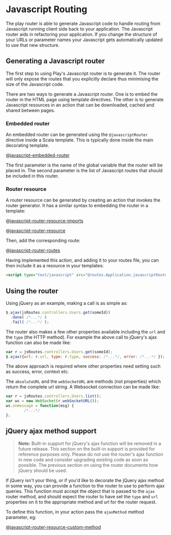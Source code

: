 <!--- Copyright (C) 2009-2016 Lightbend Inc. <https://www.lightbend.com> -->
# Javascript Routing

The play router is able to generate Javascript code to handle routing from Javascript running client side back to your application. The Javascript router aids in refactoring your application. If you change the structure of your URLs or parameter names your Javascript gets automatically updated to use that new structure.

## Generating a Javascript router

The first step to using Play's Javascript router is to generate it. The router will only expose the routes that you explicitly declare thus minimising the size of the Javascript code.

There are two ways to generate a Javascript router. One is to embed the router in the HTML page using template directives. The other is to generate Javascript resources in an action that can be downloaded, cached and shared between pages.

### Embedded router

An embedded router can be generated using the ``@javascriptRouter`` directive inside a Scala template. This is typically done inside the main decorating template.

@[javascript-embedded-router](code/javaEmbeddedRouter.scala.html)

The first parameter is the name of the global variable that the router will be placed in. The second parameter is the list of Javascript routes that should be included in this router.

### Router resource

A router resource can be generated by creating an action that invokes the router generator. It has a similar syntax to embedding the router in a template:

@[javascript-router-resource-imports](code/javaguide/binder/controllers/Application.java)

@[javascript-router-resource](code/javaguide/binder/controllers/Application.java)
    
Then, add the corresponding route:

@[javascript-router-routes](code/javaguide.binder.routes)

Having implemented this action, and adding it to your routes file, you can then include it as a resource in your templates:

```html
<script type="text/javascript" src="@routes.Application.javascriptRoutes"></script>
``` 

## Using the router

Using jQuery as an example, making a call is as simple as:

```javascript
$.ajax(jsRoutes.controllers.Users.get(someId))
  .done( /*...*/ )
  .fail( /*...*/ );
```

The router also makes a few other properties available including the ``url`` and the ``type`` (the HTTP method). For example the above call to jQuery's ajax function can also be made like:

```javascript
var r = jsRoutes.controllers.Users.get(someId);
$.ajax({url: r.url, type: r.type, success: /*...*/, error: /*...*/ });
```

The above approach is required where other properties need setting such as success, error, context etc.

The ``absoluteURL`` and the ``webSocketURL`` are methods (not properties) which return the complete url string. A Websocket connection can be made like:

```javascript
var r = jsRoutes.controllers.Users.list();
var ws = new WebSocket(r.webSocketURL());
ws.onmessage = function(msg) {
        /*...*/
};
```

## jQuery ajax method support

> **Note:** Built-in support for jQuery's ajax function will be removed in a future release. This section on the built-in support is provided for reference purposes only. Please do not use the router's ajax function in new code and consider upgrading existing code as soon as possible. The previous section on using the router documents how jQuery should be used.

If jQuery isn't your thing, or if you'd like to decorate the jQuery ajax method in some way, you can provide a function to the router to use to perform ajax queries. This function must accept the object that is passed to the ``ajax`` router method, and should expect the router to have set the ``type`` and ``url`` properties on it to the appropriate method and url for the router request.

To define this function, in your action pass the ``ajaxMethod`` method parameter, eg:

@[javascript-router-resource-custom-method](code/javaguide/binder/controllers/Application.java)
